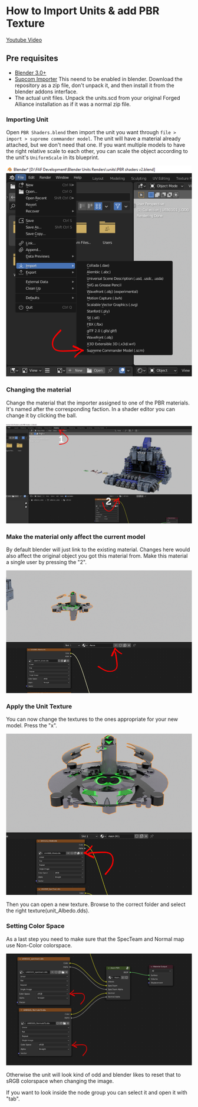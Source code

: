 # How to Import Units & add PBR Texture

[Youtube Video](https://youtu.be/pq9os0NhfB4)
## Pre requisites 
- [Blender 3.0+](https://www.blender.org/download/)
- [Supcom Importer](https://github.com/Solstice245/scstudio) This neend to be enabled in blender. Download the repository as a zip file, don't unpack it, and then install it from the blender addons interface.
- The actual unit files. Unpack the units.scd from your original Forged Alliance installation as if it was a normal zip file.


### Importing Unit
Open `PBR Shaders.blend` then import the unit you want through `file > import > supreme commander model`. The unit will have a material already attached, but we don't need that one. If you want multiple models to have the right relative scale to each other, you can scale the object according to the unit's `UniformScale` in its blueprint.

![Adding Unit](/blender/step%201.png)

### Changing the material
Change the material that the importer assigned to one of the PBR materials. It's named after the corresponding faction. In a shader editor you can change it by clicking the ball.

![Applying PBR material](/blender/step2.png)

### Make the material only affect the current model
By default blender will just link to the existing material. Changes here would also affect the original object you got this material from. Make this material a single user by pressing the "2".

![Apply material to spesific Unit](/blender/step3.png)

### Apply the Unit Texture
You can now change the textures to the ones appropriate for your new model. Press the "x".

![remove current texture](/blender/step%204.png)

Then you can open a new texture. Browse to the correct folder and select the right texture(unit_Albedo.dds).

### Setting Color Space
As a last step you need to make sure that the SpecTeam and Normal map use Non-Color colorspace. 

![set to no-color](/blender/step%205.png)

Otherwise the unit will look kind of odd and blender likes to reset that to sRGB colorspace when changing the image.


If you want to look inside the node group you can select it and open it with "tab".